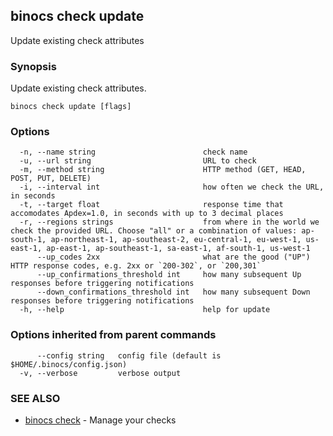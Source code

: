 ## binocs check update

Update existing check attributes

### Synopsis


Update existing check attributes.


```
binocs check update [flags]
```

### Options

```
  -n, --name string                        check name
  -u, --url string                         URL to check
  -m, --method string                      HTTP method (GET, HEAD, POST, PUT, DELETE)
  -i, --interval int                       how often we check the URL, in seconds
  -t, --target float                       response time that accomodates Apdex=1.0, in seconds with up to 3 decimal places
  -r, --regions strings                    from where in the world we check the provided URL. Choose "all" or a combination of values: ap-south-1, ap-northeast-1, ap-southeast-2, eu-central-1, eu-west-1, us-east-1, ap-east-1, ap-southeast-1, sa-east-1, af-south-1, us-west-1
      --up_codes 2xx                       what are the good ("UP") HTTP response codes, e.g. 2xx or `200-302`, or `200,301`
      --up_confirmations_threshold int     how many subsequent Up responses before triggering notifications
      --down_confirmations_threshold int   how many subsequent Down responses before triggering notifications
  -h, --help                               help for update
```

### Options inherited from parent commands

```
      --config string   config file (default is $HOME/.binocs/config.json)
  -v, --verbose         verbose output
```

### SEE ALSO

* [binocs check](binocs_check.md)	 - Manage your checks

